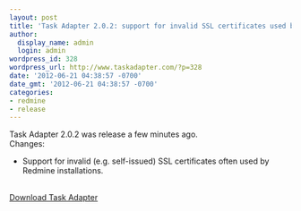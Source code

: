 ```yaml
---
layout: post
title: 'Task Adapter 2.0.2: support for invalid SSL certificates used by Redmine servers'
author:
  display_name: admin
  login: admin
wordpress_id: 328
wordpress_url: http://www.taskadapter.com/?p=328
date: '2012-06-21 04:38:57 -0700'
date_gmt: '2012-06-21 04:38:57 -0700'
categories:
- redmine
- release
---
```

<p>Task Adapter 2.0.2 was release a few minutes ago.<br />
Changes:</p>
<ul>
<li>Support for invalid (e.g. self-issued) SSL certificates often used by Redmine installations.<br />
</ul><br />
<a href="/download">Download Task Adapter</a></p>
